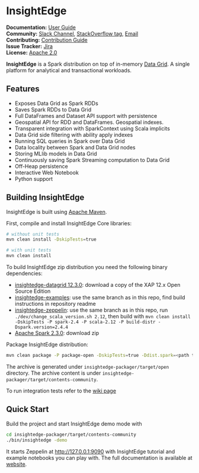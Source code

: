 # InsightEdge

**Documentation:** [User Guide](http://insightedge.io/docs/010/index.html)<br/>
**Community:** [Slack Channel](http://insightedge-slack.herokuapp.com/), [StackOverflow tag](http://stackoverflow.com/questions/tagged/insightedge), [Email](mailto:hello@insightedge.io)<br/>
**Contributing:** [Contribution Guide](https://github.com/InsightEdge/insightedge/blob/branch-1.0/CONTRIBUTING.md)<br/>
**Issue Tracker:** [Jira](https://insightedge.atlassian.net)<br/>
**License:** [Apache 2.0](https://github.com/InsightEdge/insightedge/blob/master/LICENSE.md)


**InsightEdge** is a Spark distribution on top of in-memory [Data Grid](https://github.com/InsightEdge/insightedge-datagrid). A single platform for analytical and transactional workloads.

## Features
* Exposes Data Grid as Spark RDDs
* Saves Spark RDDs to Data Grid
* Full DataFrames and Dataset API support with persistence
* Geospatial API for RDD and DataFrames. Geospatial indexes.
* Transparent integration with SparkContext using Scala implicits
* Data Grid side filtering with ability apply indexes
* Running SQL queries in Spark over Data Grid
* Data locality between Spark and Data Grid nodes
* Storing MLlib models in Data Grid
* Continuously saving Spark Streaming computation to Data Grid
* Off-Heap persistence
* Interactive Web Notebook
* Python support

## Building InsightEdge

InsightEdge is built using [Apache Maven](https://maven.apache.org/). 

First, compile and install InsightEdge Core libraries:

```bash
# without unit tests
mvn clean install -DskipTests=true

# with unit tests
mvn clean install
```

To build InsightEdge zip distribution you need the following binary dependencies:

* [insightedge-datagrid 12.3.0](https://xap.github.io/): download a copy of the XAP 12.x Open Source Edition
* [insightedge-examples](https://github.com/InsightEdge/insightedge-examples): use the same branch as in this repo, find build instructions in repository readme
* [insightedge-zeppelin](https://github.com/InsightEdge/insightedge-zeppelin): use the same branch as in this repo, run `./dev/change_scala_version.sh 2.12`, then build with `mvn clean install -DskipTests -P spark-2.4 -P scala-2.12 -P build-distr -Dspark.version=2.4.4`
* [Apache Spark 2.3.0](http://spark.apache.org/downloads.html): download zip

Package InsightEdge distribution:

```bash
mvn clean package -P package-open -DskipTests=true -Ddist.spark=<path to spark.tgz> -Ddist.xap=file:///<path to xap.zip> -Ddist.zeppelin=<path to zeppelin.tar.gz> -Ddist.examples.target=<path to examples target>
```

The archive is generated under `insightedge-packager/target/open` directory. The archive content is under `insightedge-packager/target/contents-community`.

To run integration tests refer to the [wiki page](https://github.com/InsightEdge/insightedge/wiki/Integration-tests)

## Quick Start

Build the project and start InsightEdge demo mode with 
```bash
cd insightedge-packager/target/contents-community
./bin/insightedge -demo
```

It starts Zeppelin at http://127.0.0.1:9090 with InsightEdge tutorial and example notebooks you can play with. The full documentation is available at [website](http://insightedge.io/docs/010/index.html).
